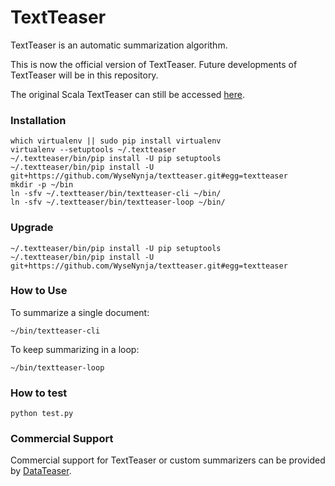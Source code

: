 TextTeaser
=============

TextTeaser is an automatic summarization algorithm.

This is now the official version of TextTeaser. Future developments of
TextTeaser will be in this repository.

The original Scala TextTeaser can still be accessed [here](https://github.com/MojoJolo/textteaser).


### Installation

    which virtualenv || sudo pip install virtualenv
    virtualenv --setuptools ~/.textteaser
    ~/.textteaser/bin/pip install -U pip setuptools
    ~/.textteaser/bin/pip install -U git+https://github.com/WyseNynja/textteaser.git#egg=textteaser
    mkdir -p ~/bin
    ln -sfv ~/.textteaser/bin/textteaser-cli ~/bin/
    ln -sfv ~/.textteaser/bin/textteaser-loop ~/bin/


### Upgrade

    ~/.textteaser/bin/pip install -U pip setuptools
    ~/.textteaser/bin/pip install -U git+https://github.com/WyseNynja/textteaser.git#egg=textteaser


### How to Use

To summarize a single document:

    ~/bin/textteaser-cli

To keep summarizing in a loop:

    ~/bin/textteaser-loop


### How to test

    python test.py


### Commercial Support

Commercial support for TextTeaser or custom summarizers can be provided by [DataTeaser](http://www.datateaser.com/?textteaser).
